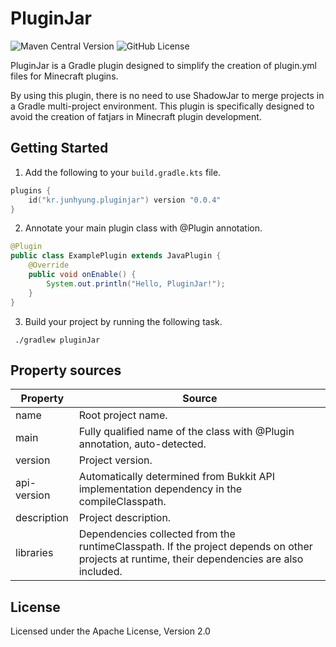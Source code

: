 # PluginJar
![Maven Central Version](https://img.shields.io/maven-central/v/kr.junhyung/pluginjar-plugin)
![GitHub License](https://img.shields.io/github/license/vjh0107/plugin-jar)

PluginJar is a Gradle plugin designed to simplify the creation of plugin.yml files for Minecraft plugins.

By using this plugin, there is no need to use ShadowJar to merge projects in a Gradle multi-project environment.
This plugin is specifically designed to avoid the creation of fatjars in Minecraft plugin development.

## Getting Started

1. Add the following to your `build.gradle.kts` file.
```kotlin
plugins {
    id("kr.junhyung.pluginjar") version "0.0.4"
}
```
2. Annotate your main plugin class with @Plugin annotation.
```java
@Plugin
public class ExamplePlugin extends JavaPlugin {
    @Override
    public void onEnable() {
        System.out.println("Hello, PluginJar!");
    }
}
```
3. Build your project by running the following task.

```
 ./gradlew pluginJar
```

## Property sources

| Property   | Source                       |
|------------|------------------------------|
| name | Root project name. |
| main | Fully qualified name of the class with @Plugin annotation, auto-detected.  |
| version | Project version.  |
| api-version | Automatically determined from Bukkit API implementation dependency in the compileClasspath.    |
| description | Project description.  |
| libraries | Dependencies collected from the runtimeClasspath. If the project depends on other projects at runtime, their dependencies are also included. |

## License

Licensed under the Apache License, Version 2.0
